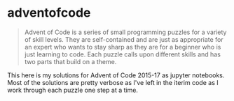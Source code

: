 # adventofcode

> Advent of Code is a series of small programming puzzles for a variety of skill levels. They are self-contained and are just as appropriate for an expert who wants to stay sharp as they are for a beginner who is just learning to code. Each puzzle calls upon different skills and has two parts that build on a theme.

This here is my solutions for Advent of Code 2015-17 as jupyter notebooks. Most of the solutions are pretty verbose as I've left in the iterim code as I work through each puzzle one step at a time. 

